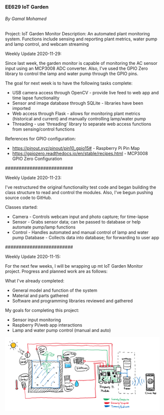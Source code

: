 ### EE629 IoT Garden
###### By Gamal Mohamed

Project: IoT Garden Monitor
Description: An automated plant monitoring system. Functions include sensing and reporting plant metrics, water pump and lamp control, and webcam streaming

Weekly Update 2020-11-29:

Since last week, the garden monitor is capable of monitoring the AC sensor input using an MCP3008 ADC converter. Also, I've used the GPIO Zero library to control the lamp and water pump through the GPIO pins.

The goal for next week is to have the following tasks complete:
- USB camera access through OpenCV - provide live feed to web app and time lapse functionality
- Sensor and image database through SQLite - libraries have been imported
- Web access through Flask - allows for monitoring plant metrics (historical and current) and manually controlling lamp/water pump
- Threading - use 'threading' library to separate web access functions from sensing/control functions

References for GPIO configuration:
- https://pinout.xyz/pinout/pin10_gpio15# - Raspberry Pi Pin Map
- https://gpiozero.readthedocs.io/en/stable/recipes.html - MCP3008 GPIO Zero Configuration

#########################

Weekly Update 2020-11-23:

I've restructured the original functionality test code and began building the class structure to read and control the modules. Also, I've begun pushing source code to GitHub.

Classes started:
- Camera - Controls webcam input and photo capture; for time-lapse
- Sensor - Grabs sensor data; can be passed to database or help automate pump/lamp functions
- Control - Handles automated and manual control of lamp and water pump
Database - Collects data into database; for forwarding to user app

#########################

Weekly Update 2020-11-15:

For the next few weeks, I will be wrapping up mt IoT Garden Monitor project. Progress and planned work are as follows:

What I've already completed:
- General model and function of the system
- Material and parts gathered
- Software and programming libraries reviewed and gathered

My goals for completing this project:
- Sensor input monitoring
- Raspberry Pi/web app interactions
- Lamp and water pump control (manual and auto)


![IoT Garden Monitor Diagram](/img/iot-plant-monitor-diagram.png)